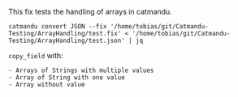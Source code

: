 This fix tests the handling of arrays in catmandu.

`catmandu convert JSON --fix '/home/tobias/git/Catmandu-Testing/ArrayHandling/test.fix' < '/home/tobias/git/Catmandu-Testing/ArrayHandling/test.json' | jq`

`copy_field` with:

	- Arrays of Strings with multiple values
	- Array of String with one value
	- Array without value
